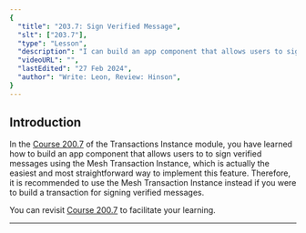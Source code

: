 ```yaml
---
{
  "title": "203.7: Sign Verified Message",
  "slt": ["203.7"],
  "type": "Lesson",
  "description": "I can build an app component that allows users to sign verified messages.",
  "videoURL": "",
  "lastEdited": "27 Feb 2024",
  "author": "Write: Leon, Review: Hinson",
}
---
```


## Introduction

In the [Course 200.7](/course/module/200/2007) of the Transactions Instance module, you have learned how to build an app component that allows users to to sign verified messages using the Mesh Transaction Instance, which is actually the easiest and most straightforward way to implement this feature. Therefore, it is recommended to use the Mesh Transaction Instance instead if you were to build a transaction for signing verified messages.

You can revisit [Course 200.7](/course/module/200/2007) to facilitate your learning.

---